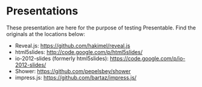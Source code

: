 # Presentations

These presentation are here for the purpose of testing Presentable. Find the originals at the locations below:

* Reveal.js: https://github.com/hakimel/reveal.js
* html5slides: http://code.google.com/p/html5slides/
* io-2012-slides (formerly html5slides): https://code.google.com/p/io-2012-slides/
* Shower: https://github.com/pepelsbey/shower
* impress.js: https://github.com/bartaz/impress.js/